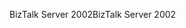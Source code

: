 <span data-ttu-id="13956-101">BizTalk Server 2002</span><span class="sxs-lookup"><span data-stu-id="13956-101">BizTalk Server 2002</span></span>